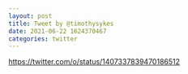 ```yaml
--- 
layout: post 
title: Tweet by @timothysykes 
date: 2021-06-22 1624370467 
categories: twitter 
--- 
```

https://twitter.com/o/status/1407337839470186512
